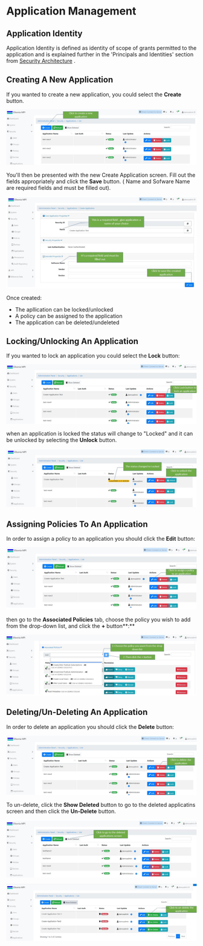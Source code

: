 # Application Management

## Application Identity

Application Identity is defined as identity of scope of grants permitted to the application and is explained further in the 'Principals and Identities' section from [Security Architecture](../../architecture/security-architecture.md) .

## Creating A New Application

If you wanted to create a new application, you could select the **Create** button.

![](../../../.gitbook/assets/1%20%281%29.jpg)

 You'll then be presented with the new Create Application screen. Fill out the fields appropriately and click the **Save** button. \( Name and Sofware Name are required fields and must be filled out\).

![](../../../.gitbook/assets/3%20%2812%29.jpg)

  
Once created:‌

* The apllication can be locked/unlocked
* A policy can be assigned to the application
* The application can be deleted/undeleted

## Locking/Unlocking An Application

If you wanted to lock an application you could select the **Lock** button:

![](../../../.gitbook/assets/5-0..jpg)

  
when an application is locked the status will change to "Locked" and it can be unlocked by selecting the **Unlock** button.

![](../../../.gitbook/assets/6.jpg)

## Assigning Policies To An Application

In order to assign a policy to an application you should click the **Edit** button:

![](../../../.gitbook/assets/8.jpg)

  
then go to the **Associated Policies** tab, choose the policy you wish to add from the drop-down list, and click the **+** button**:**

![](../../../.gitbook/assets/10%20%282%29.jpg)

## Deleting/Un-Deleting A**n Application**

In order to delete an application you should click the **Delete** button:

![](../../../.gitbook/assets/6-1.jpg)

To un-delete, click the **Show Deleted** button to go to the deleted applicatins screen and then click the **Un-Delete** button.

![](../../../.gitbook/assets/13.jpg)

![](../../../.gitbook/assets/14.jpg)



